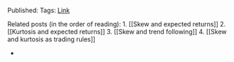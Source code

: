 
Published: 
Tags:
[Link]()

Related posts (in the order of reading):
	1. [[Skew and expected returns]]
	2. [[Kurtosis and expected returns]]
	3. [[Skew and trend following]]
	4. [[Skew and kurtosis as trading rules]]

- 